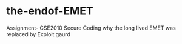 # the-endof-EMET
Assignment- CSE2010 Secure Coding
why the long lived EMET was replaced by Exploit gaurd
